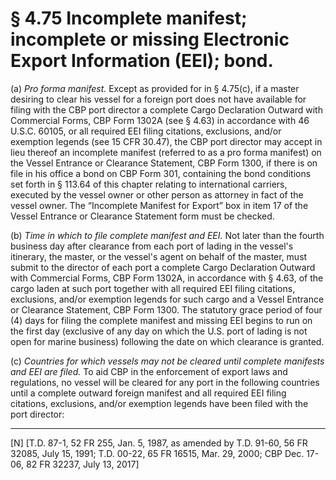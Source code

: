 # § 4.75   Incomplete manifest; incomplete or missing Electronic Export Information (EEI); bond.

(a) *Pro forma manifest.* Except as provided for in § 4.75(c), if a master desiring to clear his vessel for a foreign port does not have available for filing with the CBP port director a complete Cargo Declaration Outward with Commercial Forms, CBP Form 1302A (see § 4.63) in accordance with 46 U.S.C. 60105, or all required EEI filing citations, exclusions, and/or exemption legends (see 15 CFR 30.47), the CBP port director may accept in lieu thereof an incomplete manifest (referred to as a pro forma manifest) on the Vessel Entrance or Clearance Statement, CBP Form 1300, if there is on file in his office a bond on CBP Form 301, containing the bond conditions set forth in § 113.64 of this chapter relating to international carriers, executed by the vessel owner or other person as attorney in fact of the vessel owner. The “Incomplete Manifest for Export” box in item 17 of the Vessel Entrance or Clearance Statement form must be checked.


(b) *Time in which to file complete manifest and EEI.* Not later than the fourth business day after clearance from each port of lading in the vessel's itinerary, the master, or the vessel's agent on behalf of the master, must submit to the director of each port a complete Cargo Declaration Outward with Commercial Forms, CBP Form 1302A, in accordance with § 4.63, of the cargo laden at such port together with all required EEI filing citations, exclusions, and/or exemption legends for such cargo and a Vessel Entrance or Clearance Statement, CBP Form 1300. The statutory grace period of four (4) days for filing the complete manifest and missing EEI begins to run on the first day (exclusive of any day on which the U.S. port of lading is not open for marine business) following the date on which clearance is granted.


(c) *Countries for which vessels may not be cleared until complete manifests and EEI are filed.* To aid CBP in the enforcement of export laws and regulations, no vessel will be cleared for any port in the following countries until a complete outward foreign manifest and all required EEI filing citations, exclusions, and/or exemption legends have been filed with the port director:



---

[N] [T.D. 87-1, 52 FR 255, Jan. 5, 1987, as amended by T.D. 91-60, 56 FR 32085, July 15, 1991; T.D. 00-22, 65 FR 16515, Mar. 29, 2000; CBP Dec. 17-06, 82 FR 32237, July 13, 2017]




